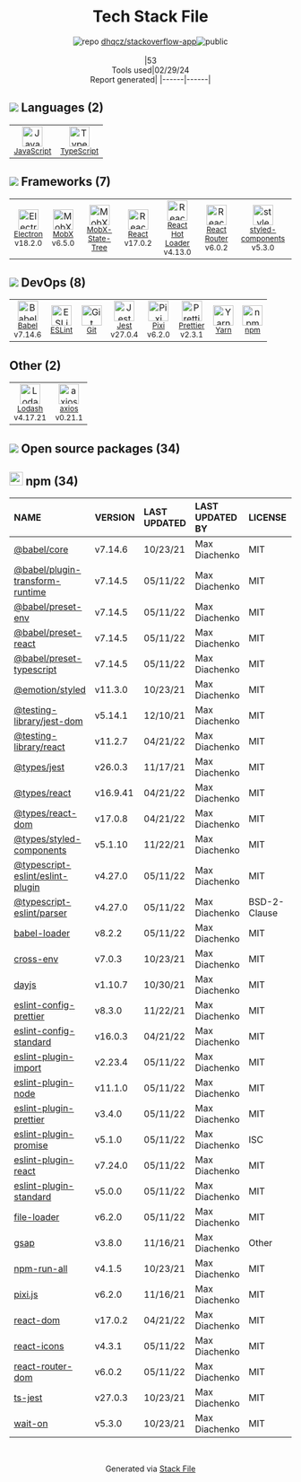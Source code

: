 <!--
&lt;--- Readme.md Snippet without images Start ---&gt;
## Tech Stack
dhqcz/stackoverflow-app is built on the following main stack:

- [JavaScript](https://developer.mozilla.org/en-US/docs/Web/JavaScript) – Languages
- [TypeScript](http://www.typescriptlang.org) – Languages
- [Electron](http://electron.atom.io/) – Cross-Platform Desktop Development
- [MobX](https://github.com/mobxjs/mobx) – State Management Library
- [MobX-State-Tree](https://mobx-state-tree.js.org/intro/welcome) – State Management Library
- [React](https://reactjs.org/) – Javascript UI Libraries
- [React Hot Loader](http://gaearon.github.io/react-hot-loader/) – JavaScript Framework Components
- [React Router](https://github.com/rackt/react-router) – JavaScript Framework Components
- [styled-components](https://styled-components.com) – JavaScript Framework Components
- [Babel](http://babeljs.io/) – JavaScript Compilers
- [ESLint](http://eslint.org/) – Code Review
- [Jest](http://facebook.github.io/jest/) – Javascript Testing Framework
- [Pixi](https://www.pixijs.com/) – Monitoring Tools
- [Prettier](https://prettier.io/) – Code Review
- [Yarn](https://yarnpkg.com/) – Front End Package Manager
- [Lodash](https://lodash.com) – Javascript Utilities & Libraries
- [axios](https://github.com/mzabriskie/axios) – Javascript Utilities & Libraries

Full tech stack [here](/techstack.md)

&lt;--- Readme.md Snippet without images End ---&gt;

&lt;--- Readme.md Snippet with images Start ---&gt;
## Tech Stack
dhqcz/stackoverflow-app is built on the following main stack:

- <img width='25' height='25' src='https://img.stackshare.io/service/1209/javascript.jpeg' alt='JavaScript'/> [JavaScript](https://developer.mozilla.org/en-US/docs/Web/JavaScript) – Languages
- <img width='25' height='25' src='https://img.stackshare.io/service/1612/bynNY5dJ.jpg' alt='TypeScript'/> [TypeScript](http://www.typescriptlang.org) – Languages
- <img width='25' height='25' src='https://img.stackshare.io/service/2946/default_18a71b65e69d7aef5f218ae07f64eb6e1594c444.jpg' alt='Electron'/> [Electron](http://electron.atom.io/) – Cross-Platform Desktop Development
- <img width='25' height='25' src='https://img.stackshare.io/service/5302/17475736.png' alt='MobX'/> [MobX](https://github.com/mobxjs/mobx) – State Management Library
- <img width='25' height='25' src='https://img.stackshare.io/service/9129/default_c85dc717f6faf8f246f92d33fca5399a349b294f.png' alt='MobX-State-Tree'/> [MobX-State-Tree](https://mobx-state-tree.js.org/intro/welcome) – State Management Library
- <img width='25' height='25' src='https://img.stackshare.io/service/1020/OYIaJ1KK.png' alt='React'/> [React](https://reactjs.org/) – Javascript UI Libraries
- <img width='25' height='25' src='https://img.stackshare.io/no-img-open-source.png' alt='React Hot Loader'/> [React Hot Loader](http://gaearon.github.io/react-hot-loader/) – JavaScript Framework Components
- <img width='25' height='25' src='https://img.stackshare.io/service/3350/8261421.png' alt='React Router'/> [React Router](https://github.com/rackt/react-router) – JavaScript Framework Components
- <img width='25' height='25' src='https://img.stackshare.io/service/6749/styled-components.png' alt='styled-components'/> [styled-components](https://styled-components.com) – JavaScript Framework Components
- <img width='25' height='25' src='https://img.stackshare.io/service/2739/-1wfGjNw.png' alt='Babel'/> [Babel](http://babeljs.io/) – JavaScript Compilers
- <img width='25' height='25' src='https://img.stackshare.io/service/3337/Q4L7Jncy.jpg' alt='ESLint'/> [ESLint](http://eslint.org/) – Code Review
- <img width='25' height='25' src='https://img.stackshare.io/service/830/jest.png' alt='Jest'/> [Jest](http://facebook.github.io/jest/) – Javascript Testing Framework
- <img width='25' height='25' src='https://img.stackshare.io/service/3283/5406849.png' alt='Pixi'/> [Pixi](https://www.pixijs.com/) – Monitoring Tools
- <img width='25' height='25' src='https://img.stackshare.io/service/7035/default_66f265943abed56bcdbfca1c866a4261b1fbb063.jpg' alt='Prettier'/> [Prettier](https://prettier.io/) – Code Review
- <img width='25' height='25' src='https://img.stackshare.io/service/5848/44mC-kJ3.jpg' alt='Yarn'/> [Yarn](https://yarnpkg.com/) – Front End Package Manager
- <img width='25' height='25' src='https://img.stackshare.io/service/2438/lodash.png' alt='Lodash'/> [Lodash](https://lodash.com) – Javascript Utilities & Libraries
- <img width='25' height='25' src='https://img.stackshare.io/no-img-open-source.png' alt='axios'/> [axios](https://github.com/mzabriskie/axios) – Javascript Utilities & Libraries

Full tech stack [here](/techstack.md)

&lt;--- Readme.md Snippet with images End ---&gt;
-->
<div align="center">

# Tech Stack File
![](https://img.stackshare.io/repo.svg "repo") [dhqcz/stackoverflow-app](https://github.com/dhqcz/stackoverflow-app)![](https://img.stackshare.io/public_badge.svg "public")
<br/><br/>
|53<br/>Tools used|02/29/24 <br/>Report generated|
|------|------|
</div>

## <img src='https://img.stackshare.io/languages.svg'/> Languages (2)
<table><tr>
  <td align='center'>
  <img width='36' height='36' src='https://img.stackshare.io/service/1209/javascript.jpeg' alt='JavaScript'>
  <br>
  <sub><a href="https://developer.mozilla.org/en-US/docs/Web/JavaScript">JavaScript</a></sub>
  <br>
  <sub></sub>
</td>

<td align='center'>
  <img width='36' height='36' src='https://img.stackshare.io/service/1612/bynNY5dJ.jpg' alt='TypeScript'>
  <br>
  <sub><a href="http://www.typescriptlang.org">TypeScript</a></sub>
  <br>
  <sub></sub>
</td>

</tr>
</table>

## <img src='https://img.stackshare.io/frameworks.svg'/> Frameworks (7)
<table><tr>
  <td align='center'>
  <img width='36' height='36' src='https://img.stackshare.io/service/2946/default_18a71b65e69d7aef5f218ae07f64eb6e1594c444.jpg' alt='Electron'>
  <br>
  <sub><a href="http://electron.atom.io/">Electron</a></sub>
  <br>
  <sub>v18.2.0</sub>
</td>

<td align='center'>
  <img width='36' height='36' src='https://img.stackshare.io/service/5302/17475736.png' alt='MobX'>
  <br>
  <sub><a href="https://github.com/mobxjs/mobx">MobX</a></sub>
  <br>
  <sub>v6.5.0</sub>
</td>

<td align='center'>
  <img width='36' height='36' src='https://img.stackshare.io/service/9129/default_c85dc717f6faf8f246f92d33fca5399a349b294f.png' alt='MobX-State-Tree'>
  <br>
  <sub><a href="https://mobx-state-tree.js.org/intro/welcome">MobX-State-Tree</a></sub>
  <br>
  <sub></sub>
</td>

<td align='center'>
  <img width='36' height='36' src='https://img.stackshare.io/service/1020/OYIaJ1KK.png' alt='React'>
  <br>
  <sub><a href="https://reactjs.org/">React</a></sub>
  <br>
  <sub>v17.0.2</sub>
</td>

<td align='center'>
  <img width='36' height='36' src='https://img.stackshare.io/no-img-open-source.png' alt='React Hot Loader'>
  <br>
  <sub><a href="http://gaearon.github.io/react-hot-loader/">React Hot Loader</a></sub>
  <br>
  <sub>v4.13.0</sub>
</td>

<td align='center'>
  <img width='36' height='36' src='https://img.stackshare.io/service/3350/8261421.png' alt='React Router'>
  <br>
  <sub><a href="https://github.com/rackt/react-router">React Router</a></sub>
  <br>
  <sub>v6.0.2</sub>
</td>

<td align='center'>
  <img width='36' height='36' src='https://img.stackshare.io/service/6749/styled-components.png' alt='styled-components'>
  <br>
  <sub><a href="https://styled-components.com">styled-components</a></sub>
  <br>
  <sub>v5.3.0</sub>
</td>

</tr>
</table>

## <img src='https://img.stackshare.io/devops.svg'/> DevOps (8)
<table><tr>
  <td align='center'>
  <img width='36' height='36' src='https://img.stackshare.io/service/2739/-1wfGjNw.png' alt='Babel'>
  <br>
  <sub><a href="http://babeljs.io/">Babel</a></sub>
  <br>
  <sub>v7.14.6</sub>
</td>

<td align='center'>
  <img width='36' height='36' src='https://img.stackshare.io/service/3337/Q4L7Jncy.jpg' alt='ESLint'>
  <br>
  <sub><a href="http://eslint.org/">ESLint</a></sub>
  <br>
  <sub></sub>
</td>

<td align='center'>
  <img width='36' height='36' src='https://img.stackshare.io/service/1046/git.png' alt='Git'>
  <br>
  <sub><a href="http://git-scm.com/">Git</a></sub>
  <br>
  <sub></sub>
</td>

<td align='center'>
  <img width='36' height='36' src='https://img.stackshare.io/service/830/jest.png' alt='Jest'>
  <br>
  <sub><a href="http://facebook.github.io/jest/">Jest</a></sub>
  <br>
  <sub>v27.0.4</sub>
</td>

<td align='center'>
  <img width='36' height='36' src='https://img.stackshare.io/service/3283/5406849.png' alt='Pixi'>
  <br>
  <sub><a href="https://www.pixijs.com/">Pixi</a></sub>
  <br>
  <sub>v6.2.0</sub>
</td>

<td align='center'>
  <img width='36' height='36' src='https://img.stackshare.io/service/7035/default_66f265943abed56bcdbfca1c866a4261b1fbb063.jpg' alt='Prettier'>
  <br>
  <sub><a href="https://prettier.io/">Prettier</a></sub>
  <br>
  <sub>v2.3.1</sub>
</td>

<td align='center'>
  <img width='36' height='36' src='https://img.stackshare.io/service/5848/44mC-kJ3.jpg' alt='Yarn'>
  <br>
  <sub><a href="https://yarnpkg.com/">Yarn</a></sub>
  <br>
  <sub></sub>
</td>

<td align='center'>
  <img width='36' height='36' src='https://img.stackshare.io/service/1120/lejvzrnlpb308aftn31u.png' alt='npm'>
  <br>
  <sub><a href="https://www.npmjs.com/">npm</a></sub>
  <br>
  <sub></sub>
</td>

</tr>
</table>

## Other (2)
<table><tr>
  <td align='center'>
  <img width='36' height='36' src='https://img.stackshare.io/service/2438/lodash.png' alt='Lodash'>
  <br>
  <sub><a href="https://lodash.com">Lodash</a></sub>
  <br>
  <sub>v4.17.21</sub>
</td>

<td align='center'>
  <img width='36' height='36' src='https://img.stackshare.io/no-img-open-source.png' alt='axios'>
  <br>
  <sub><a href="https://github.com/mzabriskie/axios">axios</a></sub>
  <br>
  <sub>v0.21.1</sub>
</td>

</tr>
</table>


## <img src='https://img.stackshare.io/group.svg' /> Open source packages (34)</h2>

## <img width='24' height='24' src='https://img.stackshare.io/service/1120/lejvzrnlpb308aftn31u.png'/> npm (34)

|NAME|VERSION|LAST UPDATED|LAST UPDATED BY|LICENSE|VULNERABILITIES|
|:------|:------|:------|:------|:------|:------|
|[@babel/core](https://www.npmjs.com/@babel/core)|v7.14.6|10/23/21|Max Diachenko |MIT|N/A|
|[@babel/plugin-transform-runtime](https://www.npmjs.com/@babel/plugin-transform-runtime)|v7.14.5|05/11/22|Max Diachenko |MIT|N/A|
|[@babel/preset-env](https://www.npmjs.com/@babel/preset-env)|v7.14.5|05/11/22|Max Diachenko |MIT|N/A|
|[@babel/preset-react](https://www.npmjs.com/@babel/preset-react)|v7.14.5|05/11/22|Max Diachenko |MIT|N/A|
|[@babel/preset-typescript](https://www.npmjs.com/@babel/preset-typescript)|v7.14.5|05/11/22|Max Diachenko |MIT|N/A|
|[@emotion/styled](https://www.npmjs.com/@emotion/styled)|v11.3.0|10/23/21|Max Diachenko |MIT|N/A|
|[@testing-library/jest-dom](https://www.npmjs.com/@testing-library/jest-dom)|v5.14.1|12/10/21|Max Diachenko |MIT|N/A|
|[@testing-library/react](https://www.npmjs.com/@testing-library/react)|v11.2.7|04/21/22|Max Diachenko |MIT|N/A|
|[@types/jest](https://www.npmjs.com/@types/jest)|v26.0.3|11/17/21|Max Diachenko |MIT|N/A|
|[@types/react](https://www.npmjs.com/@types/react)|v16.9.41|04/21/22|Max Diachenko |MIT|N/A|
|[@types/react-dom](https://www.npmjs.com/@types/react-dom)|v17.0.8|04/21/22|Max Diachenko |MIT|N/A|
|[@types/styled-components](https://www.npmjs.com/@types/styled-components)|v5.1.10|11/22/21|Max Diachenko |MIT|N/A|
|[@typescript-eslint/eslint-plugin](https://www.npmjs.com/@typescript-eslint/eslint-plugin)|v4.27.0|05/11/22|Max Diachenko |MIT|N/A|
|[@typescript-eslint/parser](https://www.npmjs.com/@typescript-eslint/parser)|v4.27.0|05/11/22|Max Diachenko |BSD-2-Clause|N/A|
|[babel-loader](https://www.npmjs.com/babel-loader)|v8.2.2|05/11/22|Max Diachenko |MIT|N/A|
|[cross-env](https://www.npmjs.com/cross-env)|v7.0.3|10/23/21|Max Diachenko |MIT|N/A|
|[dayjs](https://www.npmjs.com/dayjs)|v1.10.7|10/30/21|Max Diachenko |MIT|N/A|
|[eslint-config-prettier](https://www.npmjs.com/eslint-config-prettier)|v8.3.0|11/22/21|Max Diachenko |MIT|N/A|
|[eslint-config-standard](https://www.npmjs.com/eslint-config-standard)|v16.0.3|04/21/22|Max Diachenko |MIT|N/A|
|[eslint-plugin-import](https://www.npmjs.com/eslint-plugin-import)|v2.23.4|05/11/22|Max Diachenko |MIT|N/A|
|[eslint-plugin-node](https://www.npmjs.com/eslint-plugin-node)|v11.1.0|05/11/22|Max Diachenko |MIT|N/A|
|[eslint-plugin-prettier](https://www.npmjs.com/eslint-plugin-prettier)|v3.4.0|05/11/22|Max Diachenko |MIT|N/A|
|[eslint-plugin-promise](https://www.npmjs.com/eslint-plugin-promise)|v5.1.0|05/11/22|Max Diachenko |ISC|N/A|
|[eslint-plugin-react](https://www.npmjs.com/eslint-plugin-react)|v7.24.0|05/11/22|Max Diachenko |MIT|N/A|
|[eslint-plugin-standard](https://www.npmjs.com/eslint-plugin-standard)|v5.0.0|05/11/22|Max Diachenko |MIT|N/A|
|[file-loader](https://www.npmjs.com/file-loader)|v6.2.0|05/11/22|Max Diachenko |MIT|N/A|
|[gsap](https://www.npmjs.com/gsap)|v3.8.0|11/16/21|Max Diachenko |Other|N/A|
|[npm-run-all](https://www.npmjs.com/npm-run-all)|v4.1.5|10/23/21|Max Diachenko |MIT|N/A|
|[pixi.js](https://www.npmjs.com/pixi.js)|v6.2.0|11/16/21|Max Diachenko |MIT|N/A|
|[react-dom](https://www.npmjs.com/react-dom)|v17.0.2|04/21/22|Max Diachenko |MIT|N/A|
|[react-icons](https://www.npmjs.com/react-icons)|v4.3.1|05/11/22|Max Diachenko |MIT|N/A|
|[react-router-dom](https://www.npmjs.com/react-router-dom)|v6.0.2|05/11/22|Max Diachenko |MIT|N/A|
|[ts-jest](https://www.npmjs.com/ts-jest)|v27.0.3|10/23/21|Max Diachenko |MIT|N/A|
|[wait-on](https://www.npmjs.com/wait-on)|v5.3.0|10/23/21|Max Diachenko |MIT|N/A|

<br/>
<div align='center'>

Generated via [Stack File](https://github.com/marketplace/stack-file)
